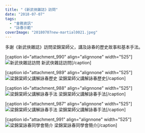 ```yaml
---
title: "《新武俠雜誌》訪問"
date: "2018-07-07"
tags: 
  - "會務資訊"
  - "詠春示範"
coverImage: "20180707new-martial0021.jpeg"
---
```


多謝《新武俠雜誌》訪問梁錦棠師父，講及詠春的歷史故事和基本手法。<!--more-->

\[caption id="attachment\_990" align="alignnone" width="525"\]![新武俠雜誌訪問](images/20180707new-martial0021-737x1024.jpeg) 新武俠雜誌訪問\[/caption\]

\[caption id="attachment\_989" align="alignnone" width="525"\]![梁錦棠師父講解詠春歷史](images/20180707new-martial0020-e1530942844493-702x1024.jpeg) 梁錦棠師父講解詠春歷史\[/caption\]

\[caption id="attachment\_988" align="alignnone" width="525"\]![梁錦棠師父講解詠春手法](images/20180707new-martial0019-e1530943114944-721x1024.jpeg) 梁錦棠師父講解詠春手法\[/caption\]

\[caption id="attachment\_987" align="alignnone" width="525"\]![梁錦棠師父講解詠春手法](images/20180707new-martial0018-e1530943190514-735x1024.jpeg) 梁錦棠師父講解詠春手法\[/caption\]

\[caption id="attachment\_991" align="alignnone" width="525"\]![梁錦棠詠春同學會簡介](images/20180707new-martial0022-e1530943763272-714x1024.jpeg) 梁錦棠詠春同學會簡介\[/caption\]
